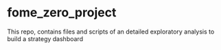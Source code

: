 # fome_zero_project
This repo, contains files and scripts of an  detailed exploratory analysis to build a strategy dashboard
